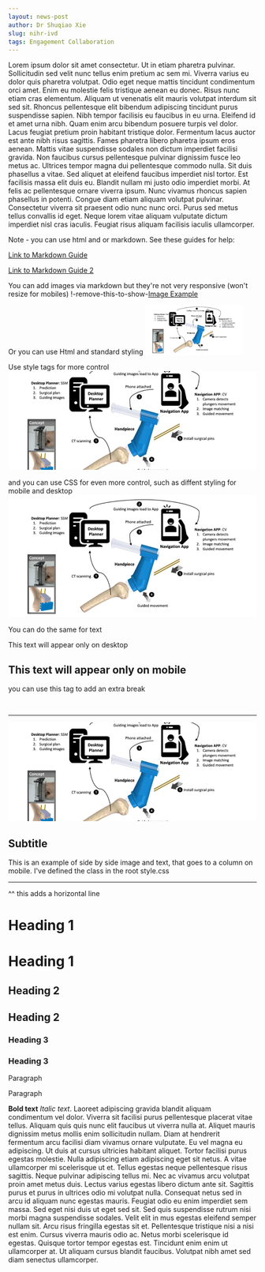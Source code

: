 ```yaml
---
layout: news-post
author: Dr Shuqiao Xie
slug: nihr-ivd
tags: Engagement Collaboration
---
```

<p>
Lorem ipsum dolor sit amet consectetur. Ut in etiam pharetra pulvinar. Sollicitudin sed velit nunc tellus enim pretium ac sem mi. Viverra varius eu dolor quis pharetra volutpat. Odio eget neque mattis tincidunt condimentum orci amet. Enim eu molestie felis tristique aenean eu donec. Risus nunc etiam cras elementum. Aliquam ut venenatis elit mauris volutpat interdum sit sed sit. Rhoncus pellentesque elit bibendum adipiscing tincidunt purus suspendisse sapien. Nibh tempor facilisis eu faucibus in eu urna. Eleifend id et amet urna nibh. Quam enim arcu bibendum posuere turpis vel dolor. Lacus feugiat pretium proin habitant tristique dolor. Fermentum lacus auctor est ante nibh risus sagittis. Fames pharetra libero pharetra ipsum eros aenean. Mattis vitae suspendisse sodales non dictum imperdiet facilisi gravida. Non faucibus cursus pellentesque pulvinar dignissim fusce leo metus ac. Ultrices tempor magna dui pellentesque commodo nulla. Sit duis phasellus a vitae. Sed aliquet at eleifend faucibus imperdiet nisl tortor. Est facilisis massa elit duis eu. Blandit nullam mi justo odio imperdiet morbi. At felis ac pellentesque ornare viverra ipsum. Nunc vivamus rhoncus sapien phasellus in potenti. Congue diam etiam aliquam volutpat pulvinar. Consectetur viverra sit praesent odio nunc nunc orci. Purus sed metus tellus convallis id eget. Neque lorem vitae aliquam vulputate dictum imperdiet nisl cras iaculis. Feugiat risus aliquam facilisis iaculis ullamcorper.
</p>

Note - you can use html and or markdown. See these guides for help:

[Link to Markdown Guide](https://www.markdownguide.org/cheat-sheet/)

[Link to Markdown Guide 2](https://www.markdownguide.org/basic-syntax/)

You can add images via markdown but they're not very responsive (won't resize for mobiles)
!-remove-this-to-show-[Image Example](/media/posts/test-post/mario-img2.png)

Or you can use Html and standard styling
<img src="/media/posts/test-post/mario-img2.png" width="200" height="100">

Use style tags for more control
<img src="/media/posts/test-post/mario-img2.png" style="width:100%; height:200px; object-fit:cover">

and you can use CSS for even more control, such as diffent styling for mobile and desktop
<img src="/media/posts/test-post/mario-img2.png" class="desktop-only">

You can do the same for text

<p class="desktop-only">This text will appear only on desktop</p>
<h2 class="mobile-only">This text will appear only on mobile</h2>

you can use this tag to add an extra break

<br>

---

<div class="news-post-side-by-side">
    <img src="/media/posts/test-post/mario-img2.png" style="width:100%; height:200px; object-fit:cover; flex:1">
    <div style="flex:1"><h2>Subtitle</h2><p>This is an example of side by side image and text, that goes to a column on mobile. I've defined the class in the root style.css</p></div>
</div>

---
^^ this adds a horizontal line

# Heading 1
<h1>Heading 1</h1>

## Heading 2
<h2>Heading 2</h2>

### Heading 3
<h3>Heading 3</h3>

<p>Paragraph</p>
Paragraph 

<b>Bold text</b> <em>Italic text</em>. Laoreet adipiscing gravida blandit aliquam condimentum vel dolor. Viverra sit facilisi purus pellentesque placerat vitae tellus. Aliquam quis quis nunc elit faucibus ut viverra nulla at. Aliquet mauris dignissim metus mollis enim sollicitudin nullam. Diam at hendrerit fermentum arcu facilisi diam vivamus ornare vulputate. Eu vel magna eu adipiscing. Ut duis at cursus ultricies habitant aliquet. Tortor facilisi purus egestas molestie. Nulla adipiscing etiam adipiscing eget sit netus. A vitae ullamcorper mi scelerisque ut et. Tellus egestas neque pellentesque risus sagittis. Neque pulvinar adipiscing tellus mi. Nec ac vivamus arcu volutpat proin amet metus duis. Lectus varius egestas libero dictum ante sit. Sagittis purus et purus in ultrices odio mi volutpat nulla. Consequat netus sed in arcu id aliquam nunc egestas mauris. Feugiat odio eu enim imperdiet sem massa. Sed eget nisi duis ut eget sed sit. Sed quis suspendisse rutrum nisi morbi magna suspendisse sodales. Velit elit in mus egestas eleifend semper nullam sit. Arcu risus fringilla egestas sit et. Pellentesque tristique nisi a nisi est enim. Cursus viverra mauris odio ac. Netus morbi scelerisque id egestas. Quisque tortor tempor egestas est. Tincidunt enim enim ut ullamcorper at. Ut aliquam cursus blandit faucibus. Volutpat nibh amet sed diam senectus ullamcorper.
